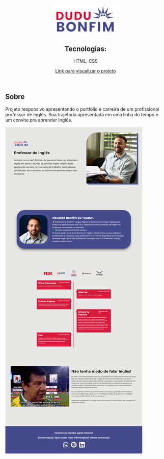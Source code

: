 <h1 align="center">
  <img src="img/dudulogo.png">
</h1>

<h2 align="center">Tecnologias:</h2>
<p align="center">HTML, CSS<br>

<p align="center"><a href="https://phenomenal-travesseiro-a2d780.netlify.app/">Link para visualizar o projeto</a></p>

<br>

## Sobre

<p>Projeto responsivo apresentando o portfólio e carreira de um profissional professor de Inglês. Sua trajetória apresentada em uma linha do tempo e um convite pra aprender Inglês. 
  
<br>
  
![Página](https://github.com/henriquepx/projectDudu/blob/main/assets/dudupag.png)
